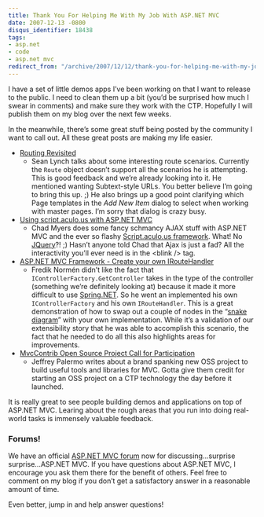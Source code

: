 ```yaml
---
title: Thank You For Helping Me With My Job With ASP.NET MVC
date: 2007-12-13 -0800
disqus_identifier: 18438
tags:
- asp.net
- code
- asp.net mvc
redirect_from: "/archive/2007/12/12/thank-you-for-helping-me-with-my-job-with-asp.net.aspx/"
---
```


I have a set of little demos apps I’ve been working on that I want to
release to the public. I need to clean them up a bit (you’d be surprised
how much I swear in comments) and make sure they work with the CTP.
Hopefully I will publish them on my blog over the next few weeks.

In the meanwhile, there’s some great stuff being posted by the community
I want to call out. All these great posts are making my life easier.

-   [Routing
    Revisited](http://myheadsexploding.com/archive/2007/12/13/routing-revisited.aspx "Routing Revisited")
    - Sean Lynch talks about some interesting route scenarios. Currently
    the `Route` object doesn’t support all the scenarios he is
    attempting. This is good feedback and we’re already looking into it.
    He mentioned wanting Subtext-style URLs. You better believe I’m
    going to bring this up. ;) He also brings up a good point clarifying
    which Page templates in the *Add New Item* dialog to select when
    working with master pages. I’m sorry that dialog is crazy busy.
-   [Using script.aculo.us with ASP.NET
    MVC](http://www.chadmyers.com/Blog/archive/2007/12/10/using-script.aculo.us-with-asp.net-mvc.aspx "scriptaculous and mvc")
    - Chad Myers does some fancy schmancy AJAX stuff with ASP.NET MVC
    and the ever so flashy [Script.aculo.us
    framework](http://script.aculo.us/ "Script.aculo.us"). What! No
    [JQuery](http://jquery.com/ "JQuery")?! ;) Hasn’t anyone told Chad
    that Ajax is just a fad? All the interactivity you’ll ever need is
    in the \<blink /\> tag.
-   [ASP.NET MVC Framework - Create your own
    IRouteHandler](http://weblogs.asp.net/fredriknormen/archive/2007/11/18/asp-net-mvc-framework-create-your-own-iroutehandler.aspx "Custom IRouteHandler")
    - Fredik Normén didn’t like the fact that
    `IControllerFactory.GetController` takes in the type of the
    controller (something we’re definitely looking at) because it made
    it more difficult to use
    [Spring.NET](http://www.springframework.net/ "Spring.net app framework").
    So he went an implemented his own `IControllerFactory` and his own
    `IRouteHandler`. This is a great demonstration of how to swap out a
    couple of nodes in the “[snake
    diagram](http://weblogs.asp.net/leftslipper/archive/2007/12/10/asp-net-mvc-design-philosophy.aspx "ASP.NET MVC Design Philosophy")”
    with your own implementation. While it’s a validation of our
    extensibility story that he was able to accomplish this scenario,
    the fact that he needed to do all this also highlights areas for
    improvements.
-   [MvcContrib Open Source Project Call for
    Participation](http://codebetter.com/blogs/jeffrey.palermo/archive/2007/12/09/mvccontrib-open-source-project-call-for-participation.aspx "MvcContrib Open Source Project")
    - Jeffrey Palermo writes about a brand spanking new OSS project to
    build useful tools and libraries for MVC. Gotta give them credit for
    starting an OSS project on a CTP technology the day before it
    launched.

It is really great to see people building demos and applications on top
of ASP.NET MVC. Learing about the rough areas that you run into doing
real-world tasks is immensely valuable feedback.

### Forums!

We have an official [ASP.NET MVC
forum](http://forums.asp.net/1146.aspx "ASP.NET MVC") now for
discussing...surprise surprise...ASP.NET MVC. If you have questions
about ASP.NET MVC, I encourage you ask them there for the benefit of
others. Feel free to comment on my blog if you don’t get a satisfactory
answer in a reasonable amount of time.

Even better, jump in and help answer questions!

